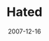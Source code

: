 ---
layout: message
category: message
series: "Hero"
title: "Hated"
date: 2007-12-16
audio-description: "The hero was coming, but not everyone was looking forward to his arrival. Some rulers not only feared him, they hated him."
audio: "http://s3.amazonaws.com/crossroadsaudiomessages/Hero_Week_2_Hated_12-09-07_Brian_Wells.mp3"
audio-title: "Hated"
audio-duration: "35&#58;38"
---